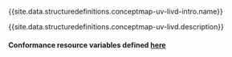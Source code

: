 {{site.data.structuredefinitions.conceptmap-uv-livd-intro.name}}

{{site.data.structuredefinitions.conceptmap-uv-livd.description}}

#### Conformance resource variables defined [here](http://wiki.hl7.org/index.php?title=IG_Publisher_Documentation#Jekyll)
